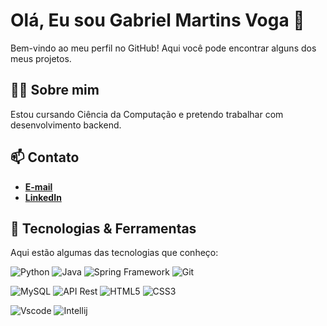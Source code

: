 # Olá, Eu sou Gabriel Martins Voga 👋

Bem-vindo ao meu perfil no GitHub! Aqui você pode encontrar alguns dos meus projetos.

## 👨‍💻 Sobre mim

Estou cursando Ciência da Computação e pretendo trabalhar com desenvolvimento backend.

## 📫 Contato

- [**E-mail**](gabrielmvoga@gmail.com)
- [**LinkedIn**](https://www.linkedin.com/in/gabriel-martins-voga/)

## 🔧 Tecnologias & Ferramentas

Aqui estão algumas das tecnologias que conheço:

![Python](https://img.shields.io/badge/Python-2a2b27?style=for-the-badge&logo=python&logoColor=3776AB)
![Java](https://img.shields.io/badge/Java-2a2b27.svg?style=for-the-badge&logo=openjdk&logoColor=red)
![Spring Framework](https://img.shields.io/badge/Spring-2a2b27.svg?style=for-the-badge&logo=spring&logoColor=6DB33F)
![Git](https://img.shields.io/badge/Git-2a2b27?style=for-the-badge&logo=git&logoColor=F05032)

![MySQL](https://img.shields.io/badge/My_SQL-2a2b27?style=for-the-badge&logo=mysql&logoColor=4479A1)
![API Rest](https://img.shields.io/badge/API_Rest-2a2b27?style=for-the-badge)
![HTML5](https://img.shields.io/badge/HTML5-2a2b27?style=for-the-badge&logo=html5&logoColor=E34F26)
![CSS3](https://img.shields.io/badge/CSS3-2a2b27?style=for-the-badge&logo=css3&logoColor=2079c7)

![Vscode](https://img.shields.io/badge/Vs_Code-2a2b27?style=for-the-badge)
![Intellij](https://img.shields.io/badge/Intellij-2a2b27?style=for-the-badge&logo=intellijidea&logoColor=000000)


